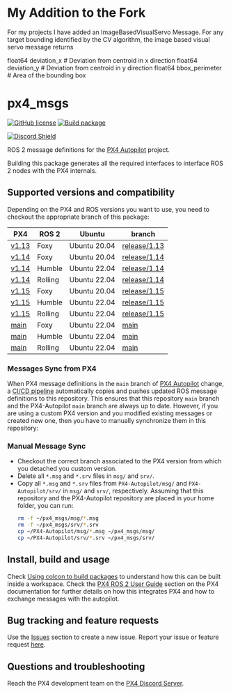 # My Addition to the Fork

For my projects I have added an ImageBasedVisualServo Message.
For any target bounding identified by the CV algorithm, the image based visual servo message returns

float64 deviation_x # Deviation from centroid in x direction
float64 deviation_y # Deviation from centroid in y direction
float64 bbox_perimeter # Area of the bounding box


# px4_msgs

[![GitHub license](https://img.shields.io/github/license/PX4/px4_msgs.svg)](https://github.com/PX4/px4_msg/blob/master/LICENSE) [![Build package](https://github.com/PX4/px4_msgs/workflows/Build%20package/badge.svg)](https://github.com/PX4/px4_msgs/actions)

[![Discord Shield](https://discordapp.com/api/guilds/1022170275984457759/widget.png?style=shield)](https://discord.gg/dronecode)

ROS 2 message definitions for the [PX4 Autopilot](https://px4.io/) project.

Building this package generates all the required interfaces to interface ROS 2 nodes with the PX4 internals.

## Supported versions and compatibility

Depending on the PX4 and ROS versions you want to use, you need to checkout the appropriate branch of this package:

| PX4            | ROS 2   | Ubuntu       | branch                                                            |
|----------------|---------|--------------|-------------------------------------------------------------------|
| [v1.13](https://github.com/PX4/px4_msgs/tree/release/1.13)           | Foxy    | Ubuntu 20.04 | [release/1.13](https://github.com/PX4/px4_msgs/tree/release/1.13) |
| [v1.14](https://github.com/PX4/px4_msgs/tree/release/1.14)           | Foxy    | Ubuntu 20.04 | [release/1.14](https://github.com/PX4/px4_msgs/tree/release/1.14) |
| [v1.14](https://github.com/PX4/px4_msgs/tree/release/1.14)           | Humble  | Ubuntu 22.04 | [release/1.14](https://github.com/PX4/px4_msgs/tree/release/1.14) |
| [v1.14](https://github.com/PX4/px4_msgs/tree/release/1.14)           | Rolling | Ubuntu 22.04 | [release/1.14](https://github.com/PX4/px4_msgs/tree/release/1.14) |
| [v1.15](https://github.com/PX4/px4_msgs/tree/release/1.15)           | Foxy    | Ubuntu 20.04 | [release/1.15](https://github.com/PX4/px4_msgs/tree/release/1.15) |
| [v1.15](https://github.com/PX4/px4_msgs/tree/release/1.15)           | Humble  | Ubuntu 22.04 | [release/1.15](https://github.com/PX4/px4_msgs/tree/release/1.15) |
| [v1.15](https://github.com/PX4/px4_msgs/tree/release/1.15)           | Rolling | Ubuntu 22.04 | [release/1.15](https://github.com/PX4/px4_msgs/tree/release/1.15) |
| [main](https://github.com/PX4/px4_msgs/tree/main)                    | Foxy    | Ubuntu 22.04 | [main](https://github.com/PX4/px4_msgs)                           |
| [main](https://github.com/PX4/px4_msgs/tree/main)                    | Humble  | Ubuntu 22.04 | [main](https://github.com/PX4/px4_msgs)                           |
| [main](https://github.com/PX4/px4_msgs/tree/main)                    | Rolling | Ubuntu 22.04 | [main](https://github.com/PX4/px4_msgs)                           |

### Messages Sync from PX4

When PX4 message definitions in the `main` branch of [PX4 Autopilot](https://github.com/PX4/PX4-Autopilot) change, a [CI/CD pipeline](https://github.com/PX4/PX4-Autopilot/blob/main/.github/workflows/metadata.yml#L119) automatically copies and pushes updated ROS message definitions to this repository. This ensures that this repository `main` branch and the PX4-Autopilot `main` branch are always up to date.
However, if you are using a custom PX4 version and you modified existing messages or created new one, then you have to manually synchronize them in this repository:
### Manual Message Sync

- Checkout the correct branch associated to the PX4 version from which you detached you custom version.
- Delete all `*.msg` and `*.srv` files in `msg/` and  `srv/`.
- Copy all `*.msg` and  `*.srv` files from `PX4-Autopilot/msg/` and `PX4-Autopilot/srv/` in  `msg/` and  `srv/`, respectively. Assuming that this repository and the PX4-Autopilot repository are placed in your home folder, you can run:
  ```sh
  rm -f ~/px4_msgs/msg/*.msg
  rm -f ~/px4_msgs/srv/*.srv
  cp ~/PX4-Autopilot/msg/*.msg ~/px4_msgs/msg/
  cp ~/PX4-Autopilot/srv/*.srv ~/px4_msgs/srv/
  ```

## Install, build and usage

Check [Using colcon to build packages](https://docs.ros.org/en/humble/Tutorials/Beginner-Client-Libraries/Creating-Your-First-ROS2-Package.html#build-a-package) to understand how this can be built inside a workspace. Check the [PX4 ROS 2 User Guide](https://docs.px4.io/main/en/ros/ros2_comm.html) section on the PX4 documentation for further details on how this integrates PX4 and how to exchange messages with the autopilot.

## Bug tracking and feature requests

Use the [Issues](https://github.com/PX4/px4_msgs/issues) section to create a new issue. Report your issue or feature request [here](https://github.com/PX4/px4_msgs/issues/new).

## Questions and troubleshooting

Reach the PX4 development team on the [PX4 Discord Server](https://discord.gg/dronecode).

